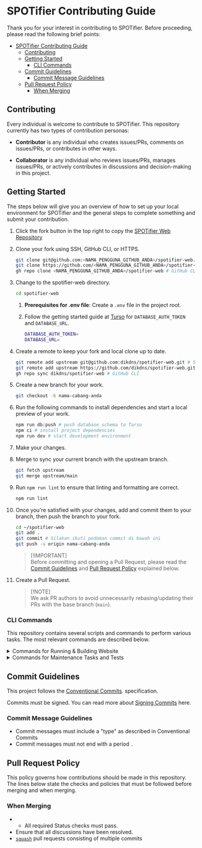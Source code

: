 # SPOTifier Contributing Guide

Thank you for your interest in contributing to SPOTifier. Before proceeding, please read the following brief points:

- [SPOTifier Contributing Guide](#spotifier-contributing-guide)
  - [Contributing](#contributing)
  - [Getting Started](#getting-started)
    - [CLI Commands](#cli-commands)
  - [Commit Guidelines](#commit-guidelines)
    - [Commit Message Guidelines](#commit-message-guidelines)
  - [Pull Request Policy](#pull-request-policy)
    - [When Merging](#when-merging)

## Contributing

Every individual is welcome to contribute to SPOTifier. This repository currently has two types of contribution personas:

- **Contributor** is any individual who creates issues/PRs, comments on issues/PRs, or contributes in other ways.

- **Collaborator** is any individual who reviews issues/PRs, manages issues/PRs, or actively contributes in discussions and decision-making in this project.

## Getting Started

The steps below will give you an overview of how to set up your local environment for SPOTifier and the general steps to complete something and submit your contribution.

1. Click the fork button in the top right to copy the [SPOTifier Web Repository](https://github.com/dikdns/spotifier-web/fork)

2. Clone your fork using SSH, GitHub CLI, or HTTPS.

   ```bash
   git clone git@github.com:<NAMA_PENGGUNA_GITHUB_ANDA>/spotifier-web.git # SSH
   git clone https://github.com/<NAMA_PENGGUNA_GITHUB_ANDA>/spotifier-web.git # HTTPS
   gh repo clone <NAMA_PENGGUNA_GITHUB_ANDA>/spotifier-web # GitHub CLI
   ```

3. Change to the spotifier-web directory.

   ```bash
   cd spotifier-web
   ```

   1. **Prerequisites for .env file**: Create a `.env` file in the project root.

   2. Follow the getting started guide at [Turso](https://docs.turso.tech/quickstart) for `DATABASE_AUTH_TOKEN` and `DATABASE_URL`.

      ```bash
      DATABASE_AUTH_TOKEN=
      DATABASE_URL=
      ```

4. Create a remote to keep your fork and local clone up to date.

   ```bash
   git remote add upstream git@github.com:dikdns/spotifier-web.git # SSH
   git remote add upstream https://github.com/dikdns/spotifier-web.git # HTTPS
   gh repo sync dikdns/spotifier-web # GitHub CLI
   ```

5. Create a new branch for your work.

   ```bash
   git checkout -b nama-cabang-anda
   ```

6. Run the following commands to install dependencies and start a local preview of your work.

   ```bash
   npm run db:push # push database schema to Turso
   npm ci # install project dependencies
   npm run dev # start development environment
   ```

7. Make your changes.

8. Merge to sync your current branch with the upstream branch.

   ```bash
   git fetch upstream
   git merge upstream/main
   ```

9. Run `npm run lint` to ensure that linting and formatting are correct.

   ```bash
   npm run lint
   ```

10. Once you're satisfied with your changes, add and commit them to your branch, then push the branch to your fork.

    ```bash
    cd ~/spotifier-web
    git add .
    git commit # Silakan ikuti pedoman commit di bawah ini
    git push -u origin nama-cabang-anda
    ```

    > [!IMPORTANT]\
    > Before committing and opening a Pull Request, please read the [Commit Guidelines](#commit-guidelines) and [Pull Request Policy](#pull-request-policy) explained below.

11. Create a Pull Request.

    > [!NOTE]\
    > We ask PR authors to avoid unnecessarily rebasing/updating their PRs with the base branch (`main`).

### CLI Commands

This repository contains several scripts and commands to perform various tasks. The most relevant commands are described below.

<details>
  <summary>Commands for Running & Building Website</summary>

- `npm run dev` runs the Next.js Local Development Server, listening by default at `http://localhost:3000/`.
- `npm run build` builds the Application in Production mode. The output is by default inside the `.next` folder.
- `npm run start` starts a web server running the content built from `npm run build`

</details>

<details>
  <summary>Commands for Maintenance Tasks and Tests</summary>

- `npm run db:push` - pushes the database schema to Turso.
- `npm run db:studio` - runs drizzle studio for database management.
- `npm run lint` runs the linter for all files.

</details>

## Commit Guidelines

This project follows the [Conventional Commits][]. specification.

Commits must be signed. You can read more about [Signing Commits][] here.

### Commit Message Guidelines

- Commit messages must include a "type" as described in Conventional Commits
- Commit messages must not end with a period `.`

## Pull Request Policy

This policy governs how contributions should be made in this repository. The lines below state the checks and policies that must be followed before merging and when merging.

### When Merging

- - All required Status checks must pass.
- Ensure that all discussions have been resolved.
- [`squash`][] pull requests consisting of multiple commits

[`squash`]: https://help.github.com/en/articles/about-pull-request-merges#squash-and-merge-your-pull-request-commits
[Conventional Commits]: https://www.conventionalcommits.org/
[Signing Commits]: https://docs.github.com/en/authentication/managing-commit-signature-verification/signing-commits
